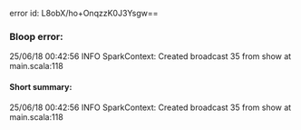 error id: L8obX/ho+OnqzzK0J3Ysgw==
### Bloop error:

25/06/18 00:42:56 INFO SparkContext: Created broadcast 35 from show at main.scala:118
#### Short summary: 

25/06/18 00:42:56 INFO SparkContext: Created broadcast 35 from show at main.scala:118